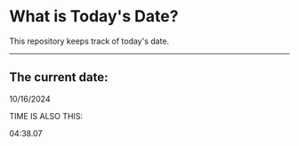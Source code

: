 # What is Today's Date?
This repository keeps track of today's date.
* * *
 
## The current date:  
 10/16/2024 
  
  
 TIME IS ALSO THIS: 
  
 04:38.07 
  
  
